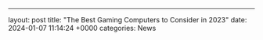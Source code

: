 ---
layout: post
title: "The Best Gaming Computers to Consider in 2023"
date:   2024-01-07 11:14:24 +0000
categories: News
